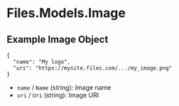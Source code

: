 # Files.Models.Image

## Example Image Object

```
{
  "name": "My logo",
  "uri": "https://mysite.files.com/.../my_image.png"
}
```

* `name` / `Name`  (string): Image name
* `uri` / `Uri`  (string): Image URI
